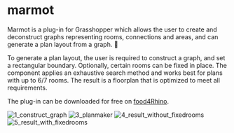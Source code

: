 # marmot
Marmot is a plug-in for Grasshopper which allows the user to create and deconstruct graphs representing rooms, connections and areas, and can generate a plan layout from a graph. 🏡

To generate a plan layout, the user is required to construct a graph, and set a rectangular boundary. Optionally, certain rooms can be fixed in place. 
The component applies an exhaustive search method and works best for plans with up to 6/7 rooms. The result is a floorplan that is optimized to meet all requirements. 

The plug-in can be downloaded for free on [food4Rhino](https://www.food4rhino.com/en/app/marmot).

![1_construct_graph](https://github.com/yannickmacken/marmot/assets/93203883/cd3923bf-5f21-463f-a7a4-35234bbc20df)
![3_planmaker](https://github.com/yannickmacken/marmot/assets/93203883/6011fb02-8560-4642-8006-f9d9eadb299f)
![4_result_without_fixedrooms](https://github.com/yannickmacken/marmot/assets/93203883/cbf78ba6-f7b6-4395-a311-1ec0995f7273)
![5_result_with_fixedrooms](https://github.com/yannickmacken/marmot/assets/93203883/980c42d7-93fd-4f01-9b14-7b7d8a632d11)
